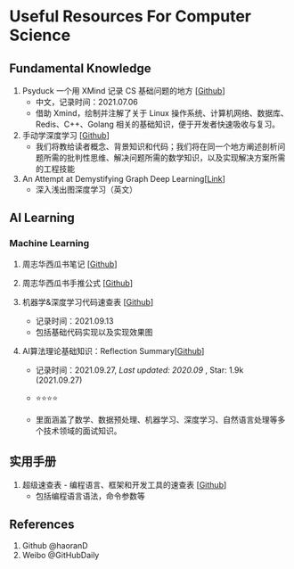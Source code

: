 # Useful Resources For Computer Science



## Fundamental Knowledge

1. Psyduck 一个用 XMind 记录 CS 基础问题的地方 [[Github](https://github.com/SmartKeyerror/Psyduck)]
   - 中文，记录时间：2021.07.06
   - 借助 Xmind，绘制并注解了关于 Linux 操作系统、计算机网络、数据库、Redis、C++、Golang 相关的基础知识，便于开发者快速吸收与复习。
2. 手动学深度学习 [[Github](https://github.com/d2l-ai/d2l-zh)]
   - 我们将教给读者概念、背景知识和代码；我们将在同一个地方阐述剖析问题所需的批判性思维、解决问题所需的数学知识，以及实现解决方案所需的工程技能
3. An Attempt at Demystifying Graph Deep Learning[[Link](https://ericmjl.github.io/essays-on-data-science/machine-learning/graph-nets/Li)]
   - 深入浅出图深度学习（英文）

## AI Learning
### Machine Learning

1. 周志华西瓜书笔记 [[Github](https://github.com/Vay-keen/Machine-learning-learning-notes)]

2. 周志华西瓜书手推公式 [[Github](https://github.com/Sophia-11/Machine-Learning-Notes)]

3. 机器学&深度学习代码速查表 [[Github](https://github.com/OUCMachineLearning/OUCML/tree/master/%E4%BB%A3%E7%A0%81%E9%80%9F%E6%9F%A5%E8%A1%A8)]
   - 记录时间：2021.09.13
   - 包括基础代码实现以及实现效果图
   
4. AI算法理论基础知识：Reflection Summary[[Github](https://github.com/sladesha/Reflection_Summary)]

   - 记录时间：2021.09.27,   *Last updated: 2020.09* , Star: 1.9k (2021.09.27)
   - ⭐⭐⭐⭐

   - 里面涵盖了数学、数据预处理、机器学习、深度学习、自然语言处理等多个技术领域的面试知识。


## 实用手册
1. 超级速查表 - 编程语言、框架和开发工具的速查表 [[Github](https://github.com/skywind3000/awesome-cheatsheets)]
   - 包括编程语言语法，命令参数等



## References

1. Github @haoranD
2. Weibo @GitHubDaily

